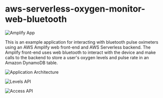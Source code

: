 # aws-serverless-oxygen-monitor-web-bluetooth

![Amplify App](https://raw.githubusercontent.com/aws-samples/aws-serverless-oxygen-monitor-web-bluetooth/master/imgs/om-app-deployed.png)



This is an example application for interacting with bluetooth pulse oximeters using an AWS Amplify web front-end and AWS Serverless backend. The Amplify front-end uses web bluetooth to interact with the device and make calls to the backend to store a user's oxygen levels and pulse rate in an Amazon DynamoDB table.

![Application Architecture](https://raw.githubusercontent.com/aws-samples/aws-serverless-oxygen-monitor-web-bluetooth/master/imgs/oxygenMonitorApp.png)

![Levels API](https://raw.githubusercontent.com/aws-samples/aws-serverless-oxygen-monitor-web-bluetooth/master/imgs/levelsTable.png)

![Access API](https://raw.githubusercontent.com/aws-samples/aws-serverless-oxygen-monitor-web-bluetooth/master/imgs/accessTable.png)
